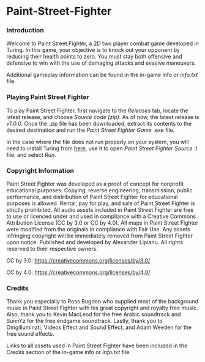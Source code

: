 # Paint-Street-Fighter


### Introduction
Welcome to Paint Street Fighter, a 2D two player combat game developed in Turing. In this game, your objective is to knock out your opponent by reducing their health points to zero. You must stay both offensive and defensive to win with the use of damaging attacks and evasive maneuvers.

Additional gameplay information can be found in the in-game info or *info.txt* file.


### Playing Paint Street Fighter
To play Paint Street Fighter, first navigate to the *Releases* tab, locate the latest release, and choose *Source code (zip)*. As of now, the latest release is *v1.0.0*. Once the .zip file has been downloaded, extract its contents to the desired destination and run the *Paint Street Fighter Game* .exe file.

In the case where the file does not run properly on your system, you will need to install Turing from [here](http://compsci.ca/holtsoft/), use it to open *Paint Street Fighter Source* .t file, and select *Run*.


### Copyright Information
Paint Street Fighter was developed as a proof of concept for nonprofit educational purposes. Copying, reverse engineering, transmission, public performance, and distribution of Paint Street Fighter for educational purposes is allowed. Rental, pay for play, and sale of Paint Street Fighter is strictly prohibited. All audio assets included in Paint Street Fighter are free to use or licenced under and used in compliance with a Creative Commons Attribution License (CC by 3.0 or CC by 4.0). All maps in Paint Street Fighter were modified from the originals in compliance with Fair Use. Any assets infringing copyright will be immediately removed from Paint Street Fighter upon notice. Published and developed by Alexander Lipianu. All rights reserved to their respective owners.

CC by 3.0: https://creativecommons.org/licenses/by/3.0/

CC by 4.0: https://creativecommons.org/licenses/by/4.0/


### Credits
Thank you especially to Ross Bugden who supplied most of the background music in Paint Street Fighter with his great copyright and royalty free music. Also, thank you to Kevin MacLeod for the free Arabic soundtrack and SunnYz for the free endgame soundtrack. Lastly, thank you to Omgilluminati, Videos Effect and Sound Effect, and Adam Weeden for the free sound effects.

Links to all assets used in Paint Street Fighter have been included in the *Credits* section of the in-game info or *info.txt* file.
